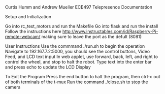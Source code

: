 Curtis Humm and Andrew Mueller
ECE497 Telepresence Documentation

Setup and Initialization 

Go into rc_test_motors and run the Makefile
Go into flask and run the install
Follow the instructions here http://www.instructables.com/id/Raspberry-Pi-remote-webcam/ making sure to leave the port as the defult (8081)

User Instructions 
Use the commmand ./run.sh to begin the operation
Navigate to 192.167.7.2:5000, you should see the control buttons, Video Feed, and LCD text input
In web applet, use forward, back, left, and right to control the wheel, and stop to halt the robot. 
Type text into the enter bar and press echo to update the LCD Display

To Exit the Program
Press the end button to halt the program, then ctrl-c out of both terminals of the t-mux
Run the command ./close.sh to stop the camera

